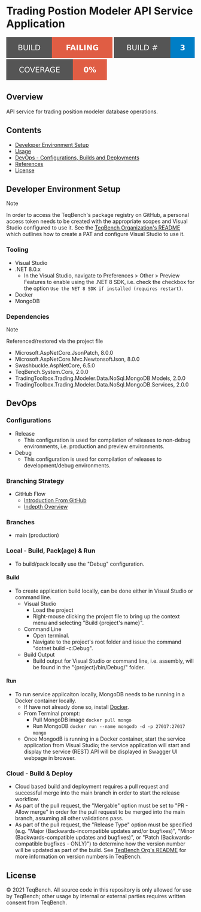 ﻿# Trading Postion Modeler API Service Application

![Build Status Badge](.badges/build-status.svg) ![Build Number Badge](.badges/build-number.svg) ![Coverage](.badges/code-coverage.svg)

## Overview

API service for trading position modeler database operations.

## Contents

- [Developer Environment Setup](#Developer+Environment+Setup)
- [Usage](#Usage)
- [DevOps - Configurations, Builds and Deployments](#DevOps)
- [References](#References)
- [License](#License)

## Developer Environment Setup

> [!NOTE]
> In order to access the TeqBench's package registry on GitHub, a personal access token needs to be created with the appropriate scopes and Visual Studio configured to use it. See the [TeqBench Organization's README](https://github.com/teqbench) which outlines how to create a PAT and configure Visual Studio to use it.

### Tooling

- Visual Studio
- .NET 8.0.x
    - In the Visual Studio, navigate to Preferences > Other > Preview Features to enable using the .NET 8 SDK, i.e. check the checkbox for the option `Use the NET 8 SDK if installed (requires restart)`.
- Docker
- MongoDB

### Dependencies

> [!NOTE]
> Referenced/restored via the project file

- Microsoft.AspNetCore.JsonPatch, 8.0.0
- Microsoft.AspNetCore.Mvc.NewtonsoftJson, 8.0.0
- Swashbuckle.AspNetCore, 6.5.0
- TeqBench.System.Cors, 2.0.0
- TradingToolbox.Trading.Modeler.Data.NoSql.MongoDB.Models, 2.0.0
- TradingToolbox.Trading.Modeler.Data.NoSql.MongoDB.Services, 2.0.0

## DevOps

### Configurations

- Release
    - This configuration is used for compilation of releases to non-debug environments, i.e. production and preview environments.
- Debug
    - This configuration is used for compilation of releases to development/debug environments.

### Branching Strategy

- GitHub Flow
  - [Introduction From GitHub](https://docs.github.com/en/get-started/quickstart/github-flow)
  - [Indepth Overview](https://githubflow.github.io)

### Branches

- main (production)

### Local - Build, Pack(age) & Run

- To build/pack locally use the "Debug" configuration.

#### Build

- To create application build locally, can be done either in Visual Studio or command line.
  - Visual Studio
    - Load the project
    - Right-mouse clicking the project file to bring up the context menu and selecting "Build {project's name}".
  - Command Line
    - Open terminal.
    - Navigate to the project's root folder and issue the command "dotnet build -c:Debug".
  - Build Output
    - Build output for Visual Studio or command line, i.e. assembly, will be found in the "{project}/bin/Debug/" folder.
  
#### Run

- To run service applicaiton locally, MongoDB needs to be running in a Docker container locally.
    - If have not already done so, install [Docker](https://www.docker.com/products/docker-desktop/).
    - From Terminal prompt:
        - Pull MongoDB image `docker pull mongo`
        - Run MongoDB `docker run --name mongodb -d -p 27017:27017 mongo`
    - Once MongodB is running in a Docker container, start the service application from Visual Studio; the service application will start and display the service (REST) API will be displayed in Swagger UI webpage in browser.


### Cloud - Build & Deploy

- Cloud based build and deployment requires a pull request and successful merge into the main branch in order to start the release workflow.
- As part of the pull request, the "Mergable" option must be set to "PR - Allow merge" in order for the pull request to be merged into the main branch, assuming all other validations pass.
- As part of the pull request, the "Release Type" option must be specified (e.g. "Major (Backwards-incompatible updates and/or bugfixes)", "Minor (Backwards-compatible updates and bugfixes)", or "Patch (Backwards-compatible bugfixes - ONLY)") to determine how the version number will be updated as part of the build. See [TeqBench Org's README](https://github.com/teqbench#version-numbers-in-teqbench) for more information on version numbers in TeqBench.

## License
&copy; 2021 TeqBench. All source code in this repository is only allowed for use by TeqBench; other usage by internal or external parties requires written consent from TeqBench.
